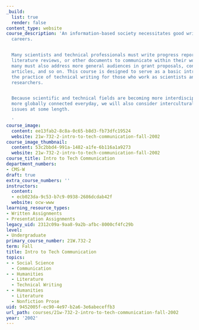 ```yaml
---
_build:
  list: true
  render: false
content_type: website
course_description: 'An information-based society necessitates good writing in all
  careers.


  Many scientists and technical professionals must write progress reports, analyses,
  literature reviews, or other documents to communicate within their workplaces, and
  many must also address more general audiences in grant proposals, conference papers,
  articles, and so on. This course is designed to serve as a basic introduction to
  the practice of technical writing for those who work as scientists and technical
  researchers.


  Because scientific and technical fields are becoming more interdisciplinary and
  more globally connected everyday, we will also consider intercultural communication
  issues at some length.

  '
course_image:
  content: ee13fab2-8c8a-0c65-b8d3-fb73dfc19524
  website: 21w-732-2-intro-to-tech-communication-fall-2002
course_image_thumbnail:
  content: 53c2bbd4-991a-1482-a1fe-6b116a1a9273
  website: 21w-732-2-intro-to-tech-communication-fall-2002
course_title: Intro to Tech Communication
department_numbers:
- CMS-W
draft: true
extra_course_numbers: ''
instructors:
  content:
  - ecb023da-9c53-b7c9-0938-2686dcdab42f
  website: ocw-www
learning_resource_types:
- Written Assignments
- Presentation Assignments
legacy_uid: 2312c09a-9aa8-9a2b-afbc-8000cf4fc29b
level:
- Undergraduate
primary_course_number: 21W.732-2
term: Fall
title: Intro to Tech Communication
topics:
- - Social Science
  - Communication
- - Humanities
  - Literature
  - Technical Writing
- - Humanities
  - Literature
  - Nonfiction Prose
uid: 9452005f-ec90-4e97-b2a6-3e6abeceffb3
url_path: courses/21w-732-2-intro-to-tech-communication-fall-2002
year: '2002'
---
```

